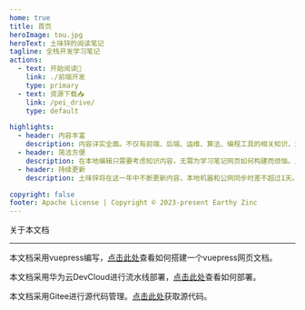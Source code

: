 ```yaml
---
home: true
title: 首页
heroImage: tou.jpg
heroText: 土味锌的阅读笔记
tagline: 全栈开发学习笔记
actions:
  - text: 开始阅读📖
    link: ./前端开发
    type: primary
  - text: 资源下载📥
    link: /pei_drive/
    type: default

highlights:
  - header: 内容丰富
    description: 内容详实全面。不仅有前端、后端、运维、算法、编程工具的相关知识，涵盖软件开发的方方面面。还有一些关于机器学习的内容，深入计算机前沿
  - header: 简洁方便
    description: 在本地编辑只需要考虑知识内容，无需为学习笔记网页如何构建而烦恼。只要修改了文章内容并提交到Gitee上，就能够以流水线方式，部署到公网上。
  - header: 持续更新
    description: 土味锌将在这一年中不断更新内容，本地机器和公网同步时差不超过1天。真正做到持续更新，每篇文章最后都有更新时间戳，能够实时观察。

copyright: false
footer: Apache License | Copyright © 2023-present Earthy Zinc
---
```


关于本文档

------

本文档采用vuepress编写，[点击此处](https://vuepress.cn/)查看如何搭建一个vuepress网页文档。

本文档采用华为云DevCloud进行流水线部署，[点击此处](https://devcloud.cn-southwest-2.huaweicloud.com/home#/locale=zh-cn)查看如何部署。

本文档采用Gitee进行源代码管理。[点击此处](https://gitee.com/earthy-zinc/reading-note)获取源代码。
